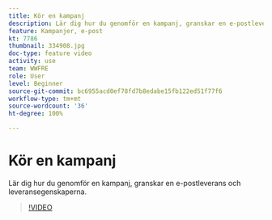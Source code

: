 ```yaml
---
title: Kör en kampanj
description: Lär dig hur du genomför en kampanj, granskar en e-postleverans och leveransegenskaperna.
feature: Kampanjer, e-post
kt: 7786
thumbnail: 334908.jpg
doc-type: feature video
activity: use
team: WWFRE
role: User
level: Beginner
source-git-commit: bc6955acd0ef78fd7b8edabe15fb122ed51f77f6
workflow-type: tm+mt
source-wordcount: '36'
ht-degree: 100%

---
```



# Kör en kampanj

Lär dig hur du genomför en kampanj, granskar en e-postleverans och leveransegenskaperna.

>[!VIDEO](https://video.tv.adobe.com/v/334908?quality=12)
